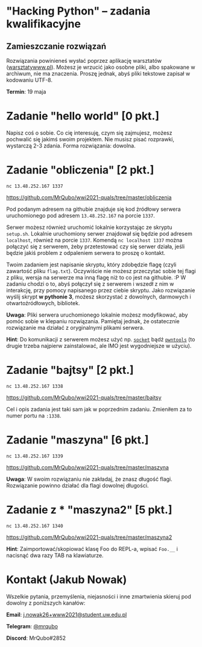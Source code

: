 # "Hacking Python" – zadania kwalifikacyjne


## Zamieszczanie rozwiązań

Rozwiązania powinieneś wysłać poprzez aplikację warsztatów
([warsztatywww.pl](https://warsztatywww.pl/2021/workshop/depyton/solution/)).
Możesz je wrzucić jako osobne pliki, albo spakowane w archiwum, nie ma
znaczenia. Proszę jednak, abyś pliki tekstowe zapisał w kodowaniu UTF-8.

**Termin**: 19 maja


# Zadanie "hello world" [0 pkt.]

Napisz coś o sobie. Co cię interesuję, czym się zajmujesz, możesz pochwalić się
jakimś swoim projektem. Nie musisz pisać rozprawki, wystarczą 2-3 zdania. Forma
rozwiązania: dowolna.

<!-- Część rzeczy, które będziemy robić, może być zależna od wersji pythona. Upewnij
   - się, że umiesz pobrać/zainstalować dowolną wersję pythona na swoim systemie
   - operacyjnym.
   -
   - Na Windowsie i macOS-ie można np. pobrać installer z
   - [python.org](https://www.python.org). Na Linuxie można np. skorzystać z
   - [`pyenv`](https://github.com/pyenv/pyenv). Ja używam
   - [`asdf`](https://asdf-vm.com/#/) i polecam. :) -->


# Zadanie "obliczenia" [2 pkt.]

`nc 13.48.252.167 1337`

https://github.com/MrQubo/wwi2021-quals/tree/master/obliczenia

Pod podanym adresem na githubie znajduje się kod źródłowy serwera uruchomionego
pod adresem `13.48.252.167` na porcie `1337`.

Serwer możesz również uruchomić lokalnie korzystając ze skryptu `setup.sh`.
Lokalnie uruchomiony serwer znajdował się będzie pod adresem `localhost`,
również na porcie `1337`. Komendą `nc localhost 1337` można połączyć się z
serwerem, żeby przetestować czy się serwer działa, jeśli będzie jakiś problem z
odpaleniem serwera to proszę o kontakt.

Twoim zadaniem jest napisanie skryptu, który zdobędzie flagę (czyli zawartość
pliku `flag.txt`). Oczywiście nie możesz przeczytać sobie tej flagi z pliku,
wersja na serwerze ma inną flagę niż to co jest na githubie. :P W zadaniu chodzi
o to, abyś połączył się z serwerem i wszedł z nim w interakcję, przy pomocy
napisanego przez ciebie skryptu. Jako rozwiązanie wyślij skrypt **w pythonie
3**, możesz skorzystać z dowolnych, darmowych i otwartoźródłowych, bibliotek.

**Uwaga**: Pliki serwera uruchomionego lokalnie możesz modyfikować, aby pomóc
sobie w klepaniu rozwiązania. Pamiętaj jednak, że ostatecznie rozwiązanie ma
działać z oryginalnymi plikami serwera.

**Hint**: Do komunikacji z serwerem możesz użyć np.
[`socket`](https://docs.python.org/3/library/socket.html#example) bądź
[`pwntools`](https://docs.pwntools.com/en/latest/tubes/sockets.html?highlight=remote#pwnlib.tubes.remote.remote)
(to drugie trzeba najpierw zainstalować, ale IMO jest wygodniejsze w użyciu).


# Zadanie "bajtsy" [2 pkt.]

`nc 13.48.252.167 1338`

https://github.com/MrQubo/wwi2021-quals/tree/master/bajtsy

Cel i opis zadania jest taki sam jak w poprzednim zadaniu. Zmieniłem za to numer
portu na `:1338`.


# Zadanie "maszyna" [6 pkt.]

`nc 13.48.252.167 1339`

https://github.com/MrQubo/wwi2021-quals/tree/master/maszyna

**Uwaga**: W swoim rozwiązaniu nie zakładaj, że znasz długość flagi. Rozwiązanie
powinno działać dla flagi dowolnej długości.


# Zadanie z * "maszyna2" [5 pkt.]

`nc 13.48.252.167 1340`

https://github.com/MrQubo/wwi2021-quals/tree/master/maszyna2

**Hint**: Zaimportować/skopiować klasę Foo do REPL-a, wpisać `Foo.__` i nacisnąć
dwa razy TAB na klawiaturze.


# Kontakt (Jakub Nowak)

Wszelkie pytania, przemyślenia, niejasności i inne zmartwienia skieruj pod
dowolny z poniższych kanałów:

**Email**: j.nowak26+www2021@student.uw.edu.pl

**Telegram**: [@mrqubo](https://t.me/mrqubo)

**Discord**: MrQubo#2852
